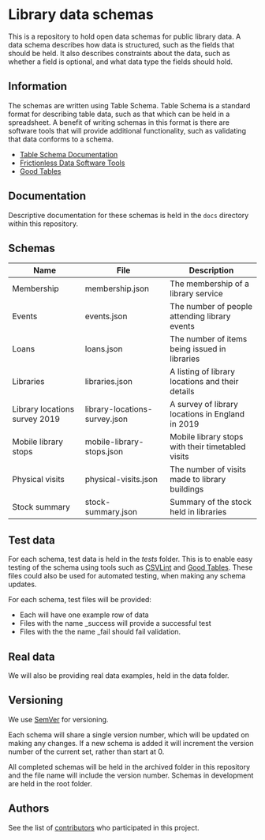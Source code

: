 # Library data schemas

This is a repository to hold open data schemas for public library data. A data schema describes how data is structured, such as the fields that should be held. It also describes constraints about the data, such as whether a field is optional, and what data type the fields should hold.

## Information

The schemas are written using Table Schema. Table Schema is a standard format for describing table data, such as that which can be held in a spreadsheet. A benefit of writing schemas in this format is there are  software tools that will provide additional functionality, such as validating that data conforms to a schema.

- [Table Schema Documentation](https://frictionlessdata.io/docs/table-schema/)
- [Frictionless Data Software Tools](https://frictionlessdata.io/software/)
- [Good Tables](https://goodtables.io/)

## Documentation

Descriptive documentation for these schemas is held in the ```docs``` directory within this repository.

## Schemas

| Name | File | Description |
| ---- | ---- | ----------- |
| Membership | membership.json | The membership of a library service |
| Events | events.json | The number of people attending library events |
| Loans | loans.json | The number of items being issued in libraries |
| Libraries | libraries.json | A listing of library locations and their details |
| Library locations survey 2019 | library-locations-survey.json | A survey of library locations in England in 2019 |
| Mobile library stops | mobile-library-stops.json | Mobile library stops with their timetabled visits |
| Physical visits | physical-visits.json | The number of visits made to library buildings |
| Stock summary | stock-summary.json | Summary of the stock held in libraries |

## Test data

For each schema, test data is held in the *tests* folder. This is to enable easy testing of the schema using tools such as [CSVLint](https://csvlint.io/) and [Good Tables](https://try.goodtables.io). These files could also be used for automated testing, when making any schema updates.

For each schema, test files will be provided:

- Each will have one example row of data
- Files with the name _success will provide a successful test
- Files with the the name _fail should fail validation.

## Real data

We will also be providing real data examples, held in the data folder.

## Versioning

We use [SemVer](http://semver.org/) for versioning.

Each schema will share a single version number, which will be updated on making any changes. If a new schema is added it will increment the version number of the current set, rather than start at 0.

All completed schemas will be held in the archived folder in this repository and the file name will include the version number. Schemas in development are held in the root folder.

## Authors

See the list of [contributors](https://github.com/librarieshacked/schema-librarydata/contributors) who participated in this project.
